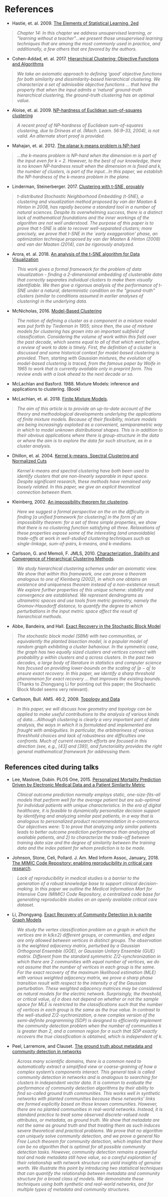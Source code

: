 # References

- Hastie, et. al. 2009. [The Elements of Statistical Learning, 2ed](https://web.stanford.edu/~hastie/ElemStatLearn/printings/ESLII_print12.pdf)

> *Chapter 14: In this chapter we address unsupervised learning, or "learning without a teacher"...we present those unsupervised learning
	techniques that are among the most commonly used in practice, and additionally, a few others that are favored by the authors.*

- Cohen-Addad, et. al. 2017. [Hierarchical Clustering: Objective Functions and Algorithms](https://arxiv.org/pdf/1704.02147.pdf)

>*We take an axiomatic approach to defining ‘good’ objective functions for both similarity and dissimilarity-based hierarchical clustering. We characterize a set of admissible objective functions ... that have the property that when the input admits a ‘natural’ ground-truth hierarchical clustering, the 
	ground-truth clustering has an optimal value.*


- Aloise, et. al. 2009. [NP-hardness of Euclidean sum-of-squares clustering](https://link.springer.com/article/10.1007/s10994-009-5103-0)

>*A recent proof of NP-hardness of Euclidean sum-of-squares clustering, due to Drineas et al. (Mach. Learn. 56:9–33, 2004), is not valid. An alternate short proof is provided.*

- Mahajan, et. al. 2012. [The planar k-means problem is NP-hard](https://core.ac.uk/download/pdf/82786926.pdf)

>*...the k-means problem is NP-hard when the dimension m is part of the input even for k = 2. However, to the best of our knowledge, there is no known NP-hardness result when the dimension m is fixed and k, the number of clusters, is part of the input...In this paper, we establish the NP-hardness of the k-means problem in the plane.*


- Linderman, Steinerberger. 2017. [Clustering with t-SNE, provably](https://arxiv.org/abs/1706.02582)

>*t-distributed Stochastic Neighborhood Embedding (t-SNE), a clustering and visualization method proposed by van der Maaten & Hinton in 2008, has rapidly become a standard tool in a number of natural sciences. Despite its overwhelming success, there is a distinct lack of mathematical foundations and the inner workings of the algorithm are not well understood. The purpose of this paper is to prove that t-SNE is able to recover well-separated clusters; more precisely, we prove that t-SNE in the `early exaggeration' phase, an optimization technique proposed by van der Maaten & Hinton (2008) and van der Maaten (2014), can be rigorously analyzed.*

- Arora, et. al. 2018. [An analysis of the t-SNE algorithm for Data Visualization](https://arxiv.org/abs/1803.01768)

>*This work gives a formal framework for the problem of data visualization - finding a 2-dimensional embedding of clusterable data that correctly separates individual clusters to make them visually identifiable. We then give a rigorous analysis of the performance of t-SNE under a natural, deterministic condition on the "ground-truth" clusters (similar to conditions assumed in earlier analyses of clustering) in the underlying data.*

- McNicholas, 2016. [Model-Based Clustering](https://link.springer.com/article/10.1007/s00357-016-9211-9)

>*The notion of defining a cluster as a component in a mixture model was put forth by Tiedeman in 1955; since then, the use of mixture models for clustering has grown into an important subfield of classification. Considering the volume of work within this field over the past decade, which seems equal to all of that which went before, a review of work to date is timely. First, the definition of a cluster is discussed and some historical context for model-based clustering is provided. Then, starting with Gaussian mixtures, the evolution of model-based clustering is traced, from the famous paper by Wolfe in 1965 to work that is currently available only in preprint form. This review ends with a look ahead to the next decade or so.*

- McLachlan and Basford. 1988.  Mixture Models: inference and applications to clustering. (Book)

- McLachlan, et. al. 2018.  [Finite Mixture Models](https://www.annualreviews.org/doi/full/10.1146/annurev-statistics-031017-100325).

>*The aim of this article is to provide an up-to-date account of the theory and methodological developments underlying the applications of finite mixture models. Because of their flexibility, mixture models are being increasingly exploited as a convenient, semiparametric way in which to model unknown distributional shapes. This is in addition to their obvious applications where there is group-structure in the data or where the aim is to explore the data for such structure, as in a cluster analysis.*

- Dhillon, et. al. 2004. [Kernel k-means, Spectral Clustering and Normalized Cuts](https://www.cs.utexas.edu/users/inderjit/public_papers/kdd_spectral_kernelkmeans.pdf)

>*Kernel k-means and spectral clustering have both been used to identify clusters that are non-linearly separable in input space. Despite significant research, these methods have remained only loosely related. In this paper, we give an explicit theoretical connection between them.*

- Kleinberg, 2002. [An impossibility theorem for clustering](https://www.cs.cornell.edu/home/kleinber/nips15.pdf). 

>*Here we suggest a formal perspective on the on the difficulty in finding [a unified framework for clustering] in the form of an impossibility theorem: for a set of three simple properties, we show that there is no clustering function satisfying all three.  Relaxations of
	these properties expose some of the interesting (and unavoidable) trade-offs at work in well-studied clustering techniques such as single-linkage, sum-of-pairs, k-means, and k-medians.*

- Carlsson, G. and Memoli, F. JMLS, 2010. [Characterization, Stability and Convergence of Hierarchical Clustering Methods](http://www.jmlr.org/papers/volume11/carlsson10a/carlsson10a.pdf).

>*We study hierarchical clustering schemes under an axiomatic view. We
>show that within this framework, one can prove a theorem analogous to
>one of Kleinberg (2002), in which one obtains an existence and
>uniqueness theorem instead of a non-existence result. We explore
>further properties of this unique scheme: stability and convergence
>are established.  We represent dendrograms as ultrametric spaces and
>use tools from metric geometry, namely the Gromov-Hausdorff distance,
>to quantify the degree to which perturbations in the input metric
>space affect the result of hierarchical methods.*

- Abbe, Bandeira, and Hall.  [Exact Recovery in the Stochastic Block Model](https://arxiv.org/pdf/1405.3267.pdf)

>*The stochastic block model (SBM) with two communities, or equivalently the planted bisection model, is a popular model of
> random graph exhibiting a cluster behaviour. In the symmetric case, the graph has two equally sized clusters and vertices connect with probability $p$ 
> within clusters and $q$ across clusters. In the past two decades, a large body of literature in statistics and computer science has focused 
> on providing lower-bounds on the scaling of $|p−q|$ to ensure exact recovery. In this paper, we identify a sharp threshold phenomenon 
> for exact recovery ... that improves the existing bounds.*  (Thanks to Zhongyang Li for pointing out this paper; the Stochastic Block Model
> seems very relevant).

- Carlsson, Bull. AMS. 46:2, 2009.  [Topology and Data](https://www.ams.org/journals/bull/2009-46-02/S0273-0979-09-01249-X/S0273-0979-09-01249-X.pdf)

>*In this paper, we will discuss how geometry and topology can be applied to make useful contributions to the analysis of various kinds of data....Although clustering is clearly a very important part of data analysis, the ways in which it is formulated and implemented are fraught with ambiguities.  In particular, the arbitrariness of various threshhold choices and lack of robustness are difficulties one confronts.  Much of current research efforts are focused in this direction (see, e.g., [43] and [39]), and functoriality provides the right general mathematical framework for addressing them.*

## References cited during talks

- Lee, Maslove, Dubin. PLOS One, 2015.  [Personalized Mortality Prediction Driven by Electronic Medical Data and a Patient Similarity Metric](https://journals.plos.org/plosone/article?id=10.1371/journal.pone.0127428)

>*Clinical outcome prediction normally employs static, one-size-fits-all models that perform well for the average patient but are sub-optimal for individual patients with unique characteristics. In the era of digital healthcare, it is feasible to dynamically personalize decision support by identifying and analyzing similar past patients, in a way that is analogous to personalized product recommendation in e-commerce. Our objectives were: 1) to prove that analyzing only similar patients leads to better outcome prediction performance than analyzing all available patients, and 2) to characterize the trade-off between training data size and the degree of similarity between the training data and the index patient for whom prediction is to be made.*

- Johnson, Stone, Celi, Pollard. J. Am. Med Inform Assoc, January, 2018.  [The MIMIC Code Repository: enabling reproducibility in critical care research](https://www.ncbi.nlm.nih.gov/pubmed/29036464).

>*Lack of reproducibility in medical studies is a barrier to the generation of a robust knowledge base to support clinical decision-making. In this paper we outline the Medical Information Mart for Intensive Care (MIMIC) Code Repository, a centralized code base for generating reproducible studies on an openly available critical care dataset.*

- Li, Zhongyang. [Exact Recovery of Community Detection in k-partite Graph Models](https://arxiv.org/abs/1910.04320)

>*We study the vertex classification problem on a graph in which the vertices are in k(k≥2) different groups, or communities, and edges are only allowed between vertices in distinct groups. The observation is the weighted adjacency matrix, perturbed by a Gaussian Orthogonal Ensemble (GOE), or Gaussian Unitary Ensemble (GUE) matrix. Different from the standard symmetric Z/2-synchronization in which there are 2 communities with equal number of vertices, we do not assume that the number of vertices in each group is the same. For the exact recovery of the maximum likelihood estimation (MLE) with various weighted adjacency matrix, we prove a sharp phase transition result with respect to the intensity σ of the Gaussian perturbation. These weighted adjacency matrices may be considered as natural models for the electric network. Surprisingly, the threshold, or critical value, of σ does not depend on whether or not the sample space for MLE is restricted to the classifications such that the number of vertices in each group is the same as the true value. In contrast to the well-studied Z/2-sychronization, a new complex version of the semi-definite programming (SDP) is designed to efficiently implement the community detection problem when the number of communities k is greater than 2, and a common region for σ such that SDP exactly recovers the true classification is obtained, which is independent of k.*

- Peel, Larremore, and Clauset. [The ground truth about metadata and community detection in networks](https://advances.sciencemag.org/content/3/5/e1602548.full)

>*Across many scientific domains, there is a common need to automatically extract a simplified view or coarse-graining of how a complex system’s components interact. This general task is called community detection in networks and is analogous to searching for clusters in independent vector data. It is common to evaluate the performance of community detection algorithms by their ability to find so-called ground truth communities. This works well in synthetic networks with planted communities because these networks’ links are formed explicitly based on those known communities. However, there are no planted communities in real-world networks. Instead, it is standard practice to treat some observed discrete-valued node attributes, or metadata, as ground truth. We show that metadata are not the same as ground truth and that treating them as such induces severe theoretical and practical problems. We prove that no algorithm can uniquely solve community detection, and we prove a general No Free Lunch theorem for community detection, which implies that there can be no algorithm that is optimal for all possible community detection tasks. However, community detection remains a powerful tool and node metadata still have value, so a careful exploration of their relationship with network structure can yield insights of genuine worth. We illustrate this point by introducing two statistical techniques that can quantify the relationship between metadata and community structure for a broad class of models. We demonstrate these techniques using both synthetic and real-world networks, and for multiple types of metadata and community structures.*

